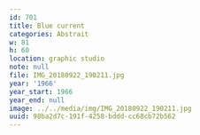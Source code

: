 ```yaml
---
id: 701
title: Blue current
categories: Abstrait
w: 81
h: 60
location: graphic studio
note: null
file: IMG_20180922_190211.jpg
year: '1966'
year_start: 1966
year_end: null
image: ../../media/img/IMG_20180922_190211.jpg
uuid: 98ba2d7c-191f-4258-bddd-cc68cb72b562
---
```


